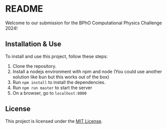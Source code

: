 # README

Welcome to our submission for the BPhO Computational Physics Challenge 2024!

## Installation & Use

To install and use this project, follow these steps:

1. Clone the repository.
2. Install a nodejs environment with npm and node (You could use another solution like bun but this works out of the box)
3. Run `npm install` to install the dependencies.
4. Run `npm run master` to start the server
5. On a browser, go to `localhost:8000`

## License

This project is licensed under the [MIT License](LICENSE).